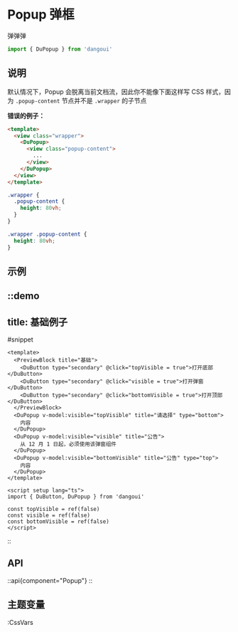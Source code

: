 # Popup 弹框

弹弹弹

```ts
import { DuPopup } from 'dangoui'
```

## 说明

默认情况下，Popup 会脱离当前文档流，因此你不能像下面这样写 CSS 样式，因为 `.popup-content` 节点并不是 `.wrapper` 的子节点

**错误的例子：**

```html
<template>
  <view class="wrapper">
    <DuPopup>
      <view class="popup-content">
        ...
      </view>
    </DuPopup>
  </view>
</template>
```

```scss
.wrapper {
  .popup-content {
    height: 80vh;
  }
}
```

```css
.wrapper .popup-content {
  height: 80vh;
}
```

## 示例

::demo
---
title: 基础例子
---
#snippet
```vue
<template>
  <PreviewBlock title="基础">
    <DuButton type="secondary" @click="topVisible = true">打开底部</DuButton>
    <DuButton type="secondary" @click="visible = true">打开弹窗</DuButton>
    <DuButton type="secondary" @click="bottomVisible = true">打开顶部</DuButton>
  </PreviewBlock>
  <DuPopup v-model:visible="topVisible" title="请选择" type="bottom">
    内容
  </DuPopup>
  <DuPopup v-model:visible="visible" title="公告">
    从 12 月 1 日起，必须使用该弹窗组件
  </DuPopup>
  <DuPopup v-model:visible="bottomVisible" title="公告" type="top">
    内容
  </DuPopup>
</template>

<script setup lang="ts">
import { DuButton, DuPopup } from 'dangoui'

const topVisible = ref(false)
const visible = ref(false)
const bottomVisible = ref(false)
</script>
```
::

## API

::api{component="Popup"}
::

## 主题变量

:CssVars
